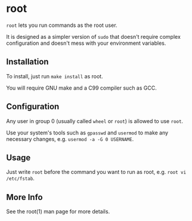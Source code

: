 root
====

`root` lets you run commands as the root user.

It is designed as a simpler version of `sudo` that doesn't require
complex configuration and doesn't mess with your environment variables.

Installation
------------
To install, just run `make install` as root.

You will require GNU make and a C99 compiler such as GCC.

Configuration
-------------
Any user in group 0 (usually called `wheel` or `root`) is allowed
to use `root`.

Use your system's tools such as `gpasswd` and `usermod` to make
any necessary changes, e.g. `usermod -a -G 0 USERNAME`.

Usage
-----
Just write `root` before the command you want to run as root,
e.g. `root vi /etc/fstab`.

More Info
---------
See the root(1) man page for more details.
